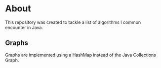 # About
This repository was created to tackle a list of algorithms I common encounter in Java.

## Graphs
Graphs are implemented using a HashMap instead of the Java Collections Graph.

